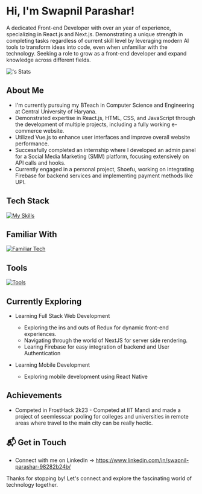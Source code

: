 # Hi, I'm Swapnil Parashar! 

A dedicated Front-end Developer with over an year of experience, specializing in React.js and Next.js. Demonstrating a unique strength in completing tasks regardless of current skill level by leveraging modern AI tools to transform ideas into code, even when unfamiliar with the technology. Seeking a role to grow as a front-end developer and expand knowledge across different fields.

![<Swapnil-Parashar>'s Stats](https://github-readme-stats.vercel.app/api?username=Swapnil-Parashar&theme=vue-dark&show_icons=true&hide_border=true&count_private=true)

## About Me

- I'm currently pursuing my BTeach in Computer Science and Engineering at Central University of Haryana.
- Demonstrated expertise in React.js, HTML, CSS, and JavaScript through the development of multiple projects, including a fully working e-commerce website.
- Utilized Vue.js to enhance user interfaces and improve overall website performance.
- Successfully completed an internship where I developed an admin panel for a Social Media Marketing (SMM) platform, focusing extensively on API calls and hooks.
- Currently engaged in a personal project, Shoefu, working on integrating Firebase for backend services and implementing payment methods like UPI.


## Tech Stack
[![My Skills](https://skillicons.dev/icons?i=js,html,css,react,next,vue,github)](https://skillicons.dev)

## Familiar With
[![Familiar Tech](https://skillicons.dev/icons?i=bootstrap,tailwind,materialui,firebase,aws,redux,python,figma,git)](https://skillicons.dev)

## Tools
[![Tools](https://skillicons.dev/icons?i=codepen,vscode,vite,npm,yarn)](https://skillicons.dev)

## Currently Exploring

- Learning Full Stack Web Development
  - Exploring the ins and outs of Redux for dynamic front-end experiences.
  - Navigating through the world of NextJS for server side rendering.
  - Learing Firebase for easy integration of backend and User Authentication
     
- Learning Mobile Development
  - Exploring mobile development using React Native

 ## Achievements

- Competed in FrostHack 2k23 - Competed at IIT Mandi and made a project of seemlesscar pooling for colleges and universities in remote areas where travel to the main city can be really hectic.


## 📬 Get in Touch

- Connect with me on LinkedIn -> https://www.linkedin.com/in/swapnil-parashar-98282b24b/
  

Thanks for stopping by! Let's connect and explore the fascinating world of technology together. 



<!--

Here are some ideas to get you started:

- 🔭 I’m currently working on ...
- 🌱 I’m currently learning ...
- 👯 I’m looking to collaborate on ...
- 🤔 I’m looking for help with ...
- 💬 Ask me about ...
- 📫 How to reach me: ...
- 😄 Pronouns: ...
- ⚡ Fun fact: ...
-->
